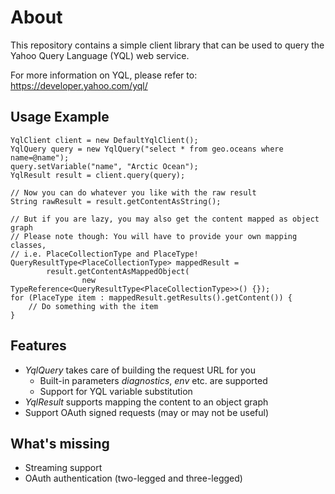 About
=====

This repository contains a simple client library that can be used to query the Yahoo Query Language (YQL) web service.

For more information on YQL, please refer to: https://developer.yahoo.com/yql/

Usage Example
-------------

```
YqlClient client = new DefaultYqlClient();
YqlQuery query = new YqlQuery("select * from geo.oceans where name=@name");
query.setVariable("name", "Arctic Ocean");
YqlResult result = client.query(query);

// Now you can do whatever you like with the raw result
String rawResult = result.getContentAsString();

// But if you are lazy, you may also get the content mapped as object graph
// Please note though: You will have to provide your own mapping classes, 
// i.e. PlaceCollectionType and PlaceType!
QueryResultType<PlaceCollectionType> mappedResult = 
		result.getContentAsMappedObject(
				new TypeReference<QueryResultType<PlaceCollectionType>>() {});
for (PlaceType item : mappedResult.getResults().getContent()) {
	// Do something with the item
}
```

Features
--------
- *YqlQuery* takes care of building the request URL for you
    - Built-in parameters *diagnostics*, *env* etc. are supported
    - Support for YQL variable substitution 
- *YqlResult* supports mapping the content to an object graph
- Support OAuth signed requests (may or may not be useful)

What's missing
--------------
- Streaming support
- OAuth authentication (two-legged and three-legged)

